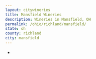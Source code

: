 ```yaml
---
layout: citywineries
title: Mansfield Wineries
description: Wineries in Mansfield, OH
permalink: /ohio/richland/mansfield/
state: oh
county: richland
city: mansfield
---
```

-
